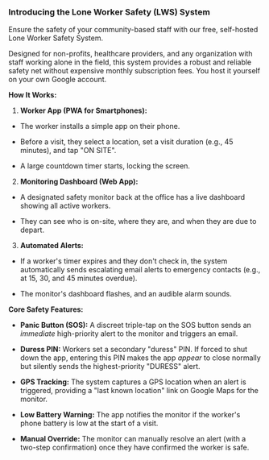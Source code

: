 ### **Introducing the Lone Worker Safety (LWS) System**

Ensure the safety of your community-based staff with our free, self-hosted Lone Worker Safety System.

Designed for non-profits, healthcare providers, and any organization with staff working alone in the field, this system provides a robust and reliable safety net without expensive monthly subscription fees. You host it yourself on your own Google account.

**How It Works:**

1. **Worker App (PWA for Smartphones):**

  * The worker installs a simple app on their phone.

  * Before a visit, they select a location, set a visit duration (e.g., 45 minutes), and tap "ON SITE".

  * A large countdown timer starts, locking the screen.

2. **Monitoring Dashboard (Web App):**

  * A designated safety monitor back at the office has a live dashboard showing all active workers.

  * They can see who is on-site, where they are, and when they are due to depart.

3. **Automated Alerts:**

  * If a worker's timer expires and they don't check in, the system automatically sends escalating email alerts to emergency contacts (e.g., at 15, 30, and 45 minutes overdue).

  * The monitor's dashboard flashes, and an audible alarm sounds.

**Core Safety Features:**

* **Panic Button (SOS):** A discreet triple-tap on the SOS button sends an *immediate* high-priority alert to the monitor and triggers an email.

* **Duress PIN:** Workers set a secondary "duress" PIN. If forced to shut down the app, entering this PIN makes the app *appear* to close normally but silently sends the highest-priority "DURESS" alert.

* **GPS Tracking:** The system captures a GPS location when an alert is triggered, providing a "last known location" link on Google Maps for the monitor.

* **Low Battery Warning:** The app notifies the monitor if the worker's phone battery is low at the start of a visit.

* **Manual Override:** The monitor can manually resolve an alert (with a two-step confirmation) once they have confirmed the worker is safe.
